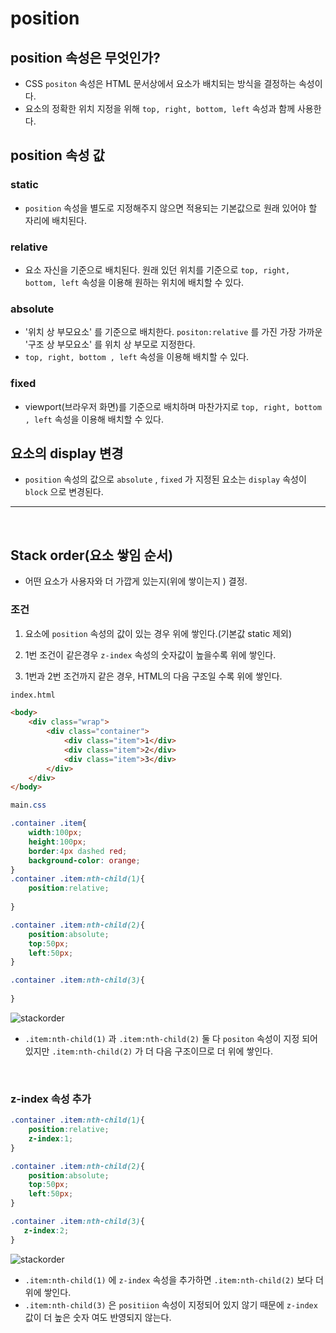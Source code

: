 # position 

## position 속성은 무엇인가?

- CSS `positon` 속성은 HTML 문서상에서 요소가 배치되는 방식을 결정하는 속성이다.
- 요소의 정확한 위치 지정을 위해 `top, right, bottom, left` 속성과 함께 사용한다.

## position 속성 값

### static 
- `position` 속성을 별도로 지정해주지 않으면 적용되는 기본값으로 원래 있어야 할 자리에 배치된다. 

### relative
- 요소 자신을 기준으로 배치된다. 원래 있던 위치를 기준으로 `top, right, bottom, left` 속성을 이용해 원하는 위치에 배치할 수 있다. 

### absolute 
- '위치 상 부모요소' 를 기준으로 배치한다. `positon:relative` 를 가진 가장 가까운 '구조 상 부모요소' 를 위치 상 부모로 지정한다. 
- `top, right, bottom , left` 속성을 이용해 배치할 수 있다.

### fixed
- viewport(브라우저 화면)를 기준으로 배치하며 마찬가지로 `top, right, bottom , left` 속성을 이용해 배치할 수 있다.

## 요소의 display 변경
- `position` 속성의 값으로 `absolute` , `fixed` 가 지정된 요소는 `display` 속성이 `block` 으로 변경된다. 

---

<br>

## Stack order(요소 쌓임 순서)
- 어떤 요소가 사용자와 더 가깝게 있는지(위에 쌓이는지 ) 결정.

### 조건
1) 요소에 `position` 속성의 값이 있는 경우 위에 쌓인다.(기본값 static 제외)

2) 1번 조건이 같은경우 `z-index` 속성의 숫자값이 높을수록 위에 쌓인다.

3) 1번과 2번 조건까지 같은 경우, HTML의 다음 구조일 수록 위에 쌓인다.

```html
index.html

<body>
    <div class="wrap">
        <div class="container">
            <div class="item">1</div>
            <div class="item">2</div>
            <div class="item">3</div>
        </div>
    </div>
</body>
```
```css
main.css

.container .item{
    width:100px;
    height:100px;
    border:4px dashed red;
    background-color: orange;
}
.container .item:nth-child(1){
    position:relative;
    
}

.container .item:nth-child(2){ 
    position:absolute;
    top:50px;
    left:50px;
}

.container .item:nth-child(3){
  
}
```

![stackorder](https://user-images.githubusercontent.com/87058243/164225263-7630ddf5-7e88-415a-8e97-5d557dae5524.png)

- `.item:nth-child(1)` 과 `.item:nth-child(2)` 둘 다 `positon` 속성이 지정 되어 있지만 `.item:nth-child(2)` 가 더 다음 구조이므로 더 위에 쌓인다.

<br>

### z-index 속성 추가

```css
.container .item:nth-child(1){
    position:relative;
    z-index:1;
}

.container .item:nth-child(2){
    position:absolute;
    top:50px;
    left:50px;
}

.container .item:nth-child(3){
   z-index:2;
}
```

![stackorder](https://user-images.githubusercontent.com/87058243/164227050-a6191c9b-9596-4077-914f-f6a4c87aa956.png)

- `.item:nth-child(1)` 에 `z-index` 속성을 추가하면 `.item:nth-child(2)` 보다 더 위에 쌓인다. 
- `.item:nth-child(3)` 은 `positiion` 속성이 지정되어 있지 않기 때문에 `z-index` 값이 더 높은 숫자 여도 반영되지 않는다.


